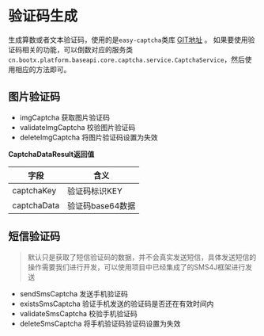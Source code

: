 # 验证码生成
生成算数或者文本验证码，使用的是`easy-captcha`类库 [GIT地址](https://gitee.com/ele-admin/EasyCaptcha) 。
如果要使用验证码相关的功能，可以倒数对应的服务类`cn.bootx.platform.baseapi.core.captcha.service.CaptchaService`，然后使用相应的方法即可。

## 图片验证码
- imgCaptcha  获取图片验证码
- validateImgCaptcha  校验图片验证码
- deleteImgCaptcha   将图片验证码设置为失效

**CaptchaDataResult返回值**

| 字段          | 含义          |
|-------------|-------------|
| captchaKey  | 验证码标识KEY    |
| captchaData | 验证码base64数据 |

## 短信验证码
> 默认只是获取了短信验证码的数据，并不会真实发送短信，具体发送短信的操作需要我们进行开发，可以使用项目中已经集成了的SMS4J框架进行发送

- sendSmsCaptcha  发送手机验证码
- existsSmsCaptcha  验证手机发送的验证码是否还在有效时间内
- validateSmsCaptcha  校验手机验证码
- deleteSmsCaptcha  将手机验证码验证码设置为失效